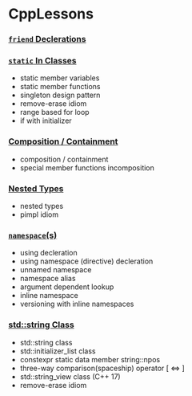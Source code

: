 # CppLessons


### [`friend` Declerations](https://github.com/UPinar/CppLessons/tree/main/FriendDeclerations)


### [`static` In Classes](https://github.com/UPinar/CppLessons/tree/main/staticInClass)
  - static member variables
  - static member functions
  - singleton design pattern
  - remove-erase idiom
  - range based for loop
  - if with initializer
  
### [Composition / Containment](https://github.com/UPinar/CppLessons/tree/main/Containment)
  - composition / containment
  - special member functions incomposition
  
### [Nested Types](https://github.com/UPinar/CppLessons/tree/main/NestedTypes)
  - nested types
  - pimpl idiom
 
### [`namespace`(s)](https://github.com/UPinar/CppLessons/tree/main/Namespaces)
  - using decleration
  - using namespace (directive) decleration
  - unnamed namespace
  - namespace alias
  - argument dependent lookup
  - inline namespace
  - versioning with inline namespaces
### [std::string Class](https://github.com/UPinar/CppLessons/tree/main/StringClass)
  - std::string class
  - std::initializer_list class
  - constexpr static data member string::npos
  - three-way comparison(spaceship) operator [ <=> ]
  - std::string_view class (C++ 17)
  - remove-erase idiom
